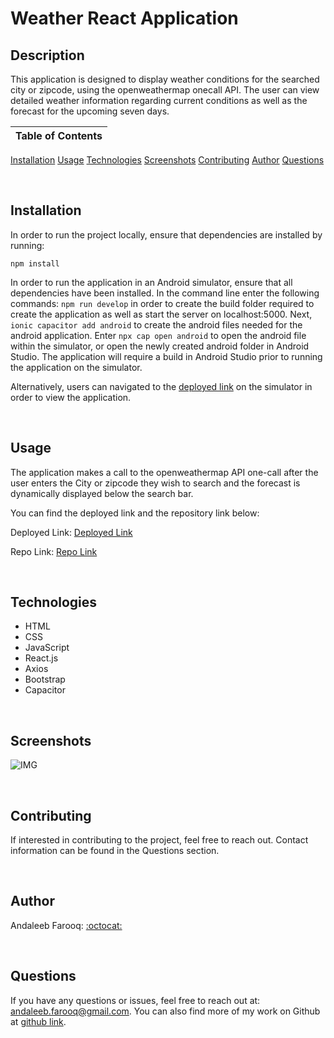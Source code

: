 # Weather React Application

## Description
This application is designed to display weather conditions for the searched city or zipcode, using the openweathermap onecall API. The user can view detailed weather information regarding current conditions as well as the forecast for the upcoming seven days.



Table of Contents |
-------------------|
[Installation](#Installation)
[Usage](#Usage)
[Technologies](#Technologies)
[Screenshots](#Screenshots)
[Contributing](#Contributing)
[Author](#Author)
[Questions](#Questions)

<br />

## Installation

In order to run the project locally, ensure that dependencies are installed by running:

`npm install`

In order to run the application in an Android simulator, ensure that all dependencies have been installed. In the command line enter the following commands: `npm run develop` in order to create the build folder required to create the application as well as start the server on localhost:5000. Next, `ionic capacitor add android` to create the android files needed for the android application. Enter `npx cap open android` to open the android file within the simulator, or open the newly created android folder in Android Studio. The application will require a build in Android Studio prior to running the application on the simulator.

Alternatively, users can navigated to the [deployed link](https://cerafinn.github.io/weatherreact) on the simulator in order to view the application.

<br />

## Usage

The application makes a call to the openweathermap API one-call after the user enters the City or zipcode they wish to search and the forecast is dynamically displayed below the search bar.

You can find the deployed link and the repository link below:

Deployed Link: [Deployed Link](https://cerafinn.github.io/weatherreact)

Repo Link: [Repo Link](https://github.com/cerafinn/weatherreact)

<br />

## Technologies

* HTML
* CSS
* JavaScript
* React.js
* Axios
* Bootstrap
* Capacitor

<br />

## Screenshots

![IMG](./assets/images/weatherreact-screenshot.png)

<br />

## Contributing

If interested in contributing to the project, feel free to reach out. Contact information can be found in the Questions section.

<br />

## Author

Andaleeb Farooq: [:octocat:](https://github.com/cerafinn)

<br />

## Questions

If you have any questions or issues, feel free to reach out at: andaleeb.farooq@gmail.com.
You can also find more of my work on Github at [github link](https://github.com/cerafinn).